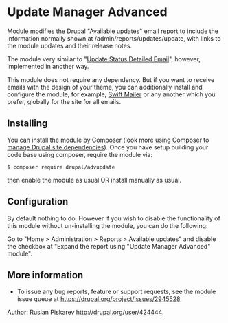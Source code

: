 # Update Manager Advanced

Module modifies the Drupal "Available updates" email report to include the information normally shown at /admin/reports/updates/update, with links to the module updates and their release notes.

The module very similar to "[Update Status Detailed Email](https://www.drupal.org/project/update_detailed_email)", however, implemented in another way.

This module does not require any dependency. But if you want to receive emails with the design of your theme, you can additionally install and configure the module, for example, [Swift Mailer](https://www.drupal.org/project/swiftmailer) or any another which you prefer, globally for the site for all emails.

 
## Installing

You can install the module by Composer (look more [using Composer to manage Drupal site dependencies](https://www.drupal.org/node/2718229)).
   Once you have setup building your code base using composer, require the module via:

   ```$ composer require drupal/advupdate```

   then enable the module as usual OR install manually as usual.

## Configuration

By default nothing to do. However if you wish to disable the functionality of this module 
without un-installing the module, you can do the following:

Go to "Home > Administration > Reports > Available updates"
  and disable the checkbox at "Expand the report using "Update Manager Advanced" module".

  
## More information
- To issue any bug reports, feature or support requests, see the module issue
  queue at <https://drupal.org/project/issues/2945528>.

Author: Ruslan Piskarev <http://drupal.org/user/424444>.
